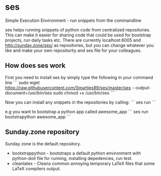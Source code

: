 ses
===

Simple Execution Environment - run snippets from the commandline

ses helps running snippets of python code from centralized repositories. This can make it easier for sharing code that could be used for bootstrap projects, run daily tasks etc. There are currently localhost:6005 and http://sunday.zone/ses/ as repositories, but you can change whatever you like and make your own repositority and ses file for your colleagues.


How does ses work
-----------------

First you need to install ses by simply type the following in your command line
´´´
sudo wget https://raw.githubusercontent.com/Smarties89/ses/master/ses --output-document=/usr/bin/ses
sudo chmod +x /usr/bin/ses
´´´

Now you can install any snippets in the repositories by calling:
´´´
ses run <snippetname> <args>
´´´

e.g you want to bootstrap a python app called awesome_app
´´´
ses run bootstrapython awesome_app
´´´

Sunday.zone repository
----------------------
Sunday zone is the default repository.

* bootstrappython - bootstraps a default python environment with python-doit file for running, installing depedencies, run test.
* cleanlatex - Cleans common annoying temporary LaTeX files that some LaTeX compilers output.

